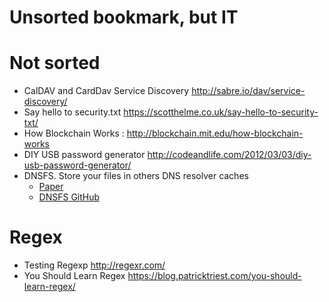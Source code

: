 Unsorted bookmark, but IT
=========================

# Not sorted
* CalDAV and CardDav Service Discovery http://sabre.io/dav/service-discovery/
* Say hello to security.txt https://scotthelme.co.uk/say-hello-to-security-txt/
* How Blockchain Works : http://blockchain.mit.edu/how-blockchain-works
* DIY USB password generator http://codeandlife.com/2012/03/03/diy-usb-password-generator/
* DNSFS. Store your files in others DNS resolver caches
	* [Paper](https://blog.benjojo.co.uk/post/dns-filesystem-true-cloud-storage-dnsfs)
	* [DNSFS GitHub](https://github.com/benjojo/dnsfs)

# Regex
* Testing Regexp http://regexr.com/
* You Should Learn Regex https://blog.patricktriest.com/you-should-learn-regex/
